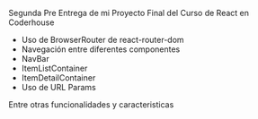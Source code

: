 Segunda Pre Entrega de mi Proyecto Final del Curso de React en Coderhouse

- Uso de BrowserRouter de react-router-dom
- Navegación entre diferentes componentes
- NavBar
- ItemListContainer
- ItemDetailContainer
- Uso de URL Params

Entre otras funcionalidades y caracteristicas
